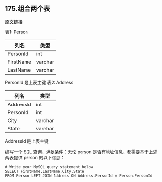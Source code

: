 ## 175.组合两个表

[原文链接](https://leetcode-cn.com/problems/combine-two-tables/)

表1: Person

| 列名      | 类型    |
| --------- | ------- |
| PersonId  | int     |
| FirstName | varchar |
| LastName  | varchar |

PersonId 是上表主键
表2: Address

| 列名         | 类型    |
| ---------| ---------|
| AddressId   | int     |
| PersonId    | int     |
| City        | varchar |
| State       | varchar |
AddressId 是上表主键


编写一个 SQL 查询，满足条件：无论 person 是否有地址信息，都需要基于上述两表提供 person 的以下信息：

```mysql
# Write your MySQL query statement below
SELECT FirstName,LastName,City,State 
FROM Person LEFT JOIN Address ON Address.PersonId = Person.PersonId
```